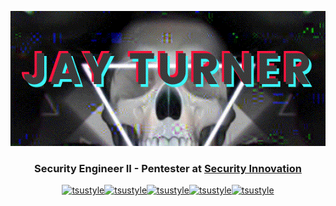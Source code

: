 <p align="center"><img src="./assets/header.gif"></p>

<h3 align="center">Security Engineer II - Pentester at <a href="https://www.securityinnovation.com/">Security Innovation</h3>
  
  <p align="center"> <a href="https://twitter.com/tsustyle" target="blank"><img src="https://img.shields.io/badge/-Twitter-000000?logo=twitter&style=for-the-badge" alt="tsustyle" /></a><a href="https://linkedin.com/in/tsustyle" target="blank"><img src="https://img.shields.io/badge/-LinkedIn-000000?logo=linkedin&style=for-the-badge" alt="tsustyle" /></a><a href="https://tryhackme.com/p/tsustyle" target="blank"><img src="https://img.shields.io/badge/-TryHackMe-000000?logo=TryHackMe&style=for-the-badge" alt="tsustyle" /></a><a href="https://app.hackthebox.com/users/253143" target="blank"><img src="https://img.shields.io/badge/-HackTheBox-000000?logo=hackthebox&style=for-the-badge" alt="tsustyle" /></a><a href="https://www.tsustyle.com" target="blank"><img src="https://img.shields.io/badge/-Website-000000?style=for-the-badge&logo=stackblitz" alt="tsustyle" /></a> </p>

